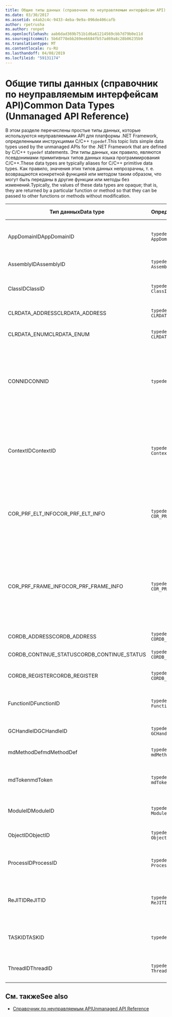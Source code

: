 ```yaml
---
title: Общие типы данных (справочник по неуправляемым интерфейсам API)
ms.date: 03/30/2017
ms.assetid: e4ab2c4c-9433-4eba-9e9a-096de406cafb
author: rpetrusha
ms.author: ronpet
ms.openlocfilehash: aab6dad369b751b1d6a61214569cbb7d79b0e11d
ms.sourcegitcommit: 5b6d778ebb269ee6684fb57ad69a8c28b06235b9
ms.translationtype: MT
ms.contentlocale: ru-RU
ms.lasthandoff: 04/08/2019
ms.locfileid: "59131174"
---
```

# <a name="common-data-types-unmanaged-api-reference"></a><span data-ttu-id="9b28d-102">Общие типы данных (справочник по неуправляемым интерфейсам API)</span><span class="sxs-lookup"><span data-stu-id="9b28d-102">Common Data Types (Unmanaged API Reference)</span></span>
<span data-ttu-id="9b28d-103">В этом разделе перечислены простые типы данных, которые используются неуправляемыми API для платформы .NET Framework, определенными инструкциями C/C++ `typedef`.</span><span class="sxs-lookup"><span data-stu-id="9b28d-103">This topic lists simple data types used by the unmanaged APIs for the .NET Framework that are defined by C/C++ `typedef` statements.</span></span> <span data-ttu-id="9b28d-104">Эти типы данных, как правило, являются псевдонимами примитивных типов данных языка программирования C/C++.</span><span class="sxs-lookup"><span data-stu-id="9b28d-104">These data types are typically aliases for C/C++ primitive data types.</span></span> <span data-ttu-id="9b28d-105">Как правило, значения этих типов данных непрозрачны, т. е. возвращаются конкретной функцией или методом таким образом, что могут быть переданы в другие функции или методы без изменений.</span><span class="sxs-lookup"><span data-stu-id="9b28d-105">Typically, the values of these data types are opaque; that is, they are returned by a particular function or method so that they can be passed to other functions or methods without modification.</span></span>  
  
|<span data-ttu-id="9b28d-106">Тип данных</span><span class="sxs-lookup"><span data-stu-id="9b28d-106">Data type</span></span>|<span data-ttu-id="9b28d-107">Определение</span><span class="sxs-lookup"><span data-stu-id="9b28d-107">Definition</span></span>|<span data-ttu-id="9b28d-108">Определен в</span><span class="sxs-lookup"><span data-stu-id="9b28d-108">Defined in</span></span>|<span data-ttu-id="9b28d-109">Описание</span><span class="sxs-lookup"><span data-stu-id="9b28d-109">Description</span></span>|  
|---------------|----------------|----------------|-----------------|  
|<span data-ttu-id="9b28d-110">AppDomainID</span><span class="sxs-lookup"><span data-stu-id="9b28d-110">AppDomainID</span></span>|`typedef UINT_PTR AppDomainID;`|<span data-ttu-id="9b28d-111">corprof.h</span><span class="sxs-lookup"><span data-stu-id="9b28d-111">corprof.h</span></span>|<span data-ttu-id="9b28d-112">Идентификатор домена приложения.</span><span class="sxs-lookup"><span data-stu-id="9b28d-112">The identifier of an application domain.</span></span>|  
|<span data-ttu-id="9b28d-113">AssemblyID</span><span class="sxs-lookup"><span data-stu-id="9b28d-113">AssemblyID</span></span>|`typedef UINT_PTR AssemblyID;`|<span data-ttu-id="9b28d-114">corprof.h</span><span class="sxs-lookup"><span data-stu-id="9b28d-114">corprof.h</span></span>|<span data-ttu-id="9b28d-115">Идентификатор сборки.</span><span class="sxs-lookup"><span data-stu-id="9b28d-115">The identifier of an assembly.</span></span>|  
|<span data-ttu-id="9b28d-116">ClassID</span><span class="sxs-lookup"><span data-stu-id="9b28d-116">ClassID</span></span>|`typedef UINT_PTR ClassID;`|<span data-ttu-id="9b28d-117">corprof.h</span><span class="sxs-lookup"><span data-stu-id="9b28d-117">corprof.h</span></span>|<span data-ttu-id="9b28d-118">Идентификатор управляемого класса.</span><span class="sxs-lookup"><span data-stu-id="9b28d-118">The identifier of a managed class.</span></span>|  
|<span data-ttu-id="9b28d-119">CLRDATA_ADDRESS</span><span class="sxs-lookup"><span data-stu-id="9b28d-119">CLRDATA_ADDRESS</span></span>|`typedef ULONG64 CLRDATA_ADDRESS;`|<span data-ttu-id="9b28d-120">clrdata.h</span><span class="sxs-lookup"><span data-stu-id="9b28d-120">clrdata.h</span></span>|<span data-ttu-id="9b28d-121">Адрес памяти 64-разрядной.</span><span class="sxs-lookup"><span data-stu-id="9b28d-121">A 64-bit memory address.</span></span>|
|<span data-ttu-id="9b28d-122">CLRDATA_ENUM</span><span class="sxs-lookup"><span data-stu-id="9b28d-122">CLRDATA_ENUM</span></span>|`typedef ULONG64 CLRDATA_ADDRESS;`|<span data-ttu-id="9b28d-123">Недоступно</span><span class="sxs-lookup"><span data-stu-id="9b28d-123">Not Available</span></span>|<span data-ttu-id="9b28d-124">Адрес памяти 64-разрядной.</span><span class="sxs-lookup"><span data-stu-id="9b28d-124">A 64-bit memory address.</span></span>|
|<span data-ttu-id="9b28d-125">CONNID</span><span class="sxs-lookup"><span data-stu-id="9b28d-125">CONNID</span></span>|`typedef DWORD CONNID;`|<span data-ttu-id="9b28d-126">cordebug.h, mscoree.h</span><span class="sxs-lookup"><span data-stu-id="9b28d-126">cordebug.h, mscoree.h</span></span>|<span data-ttu-id="9b28d-127">Идентификатор подключения для потока, подключенного к экземпляру Microsoft SQL Server.</span><span class="sxs-lookup"><span data-stu-id="9b28d-127">The connection identifier for a thread that is connected to an instance of Microsoft SQL Server.</span></span>|  
|<span data-ttu-id="9b28d-128">ContextID</span><span class="sxs-lookup"><span data-stu-id="9b28d-128">ContextID</span></span>|`typedef UINT_PTR ContextID;`|<span data-ttu-id="9b28d-129">corprof.h</span><span class="sxs-lookup"><span data-stu-id="9b28d-129">corprof.h</span></span>|<span data-ttu-id="9b28d-130">Идентификатор контекста, связанного с определенным управляемым потоком.</span><span class="sxs-lookup"><span data-stu-id="9b28d-130">The identifier of the context associated with a particular managed thread.</span></span>|  
|<span data-ttu-id="9b28d-131">COR_PRF_ELT_INFO</span><span class="sxs-lookup"><span data-stu-id="9b28d-131">COR_PRF_ELT_INFO</span></span>|`typedef UINT_PTR COR_PRF_ELT_INFO;`|<span data-ttu-id="9b28d-132">corprof.h</span><span class="sxs-lookup"><span data-stu-id="9b28d-132">corprof.h</span></span>|<span data-ttu-id="9b28d-133">Непрозрачный дескриптор, представляющий сведения об определенном кадре стека.</span><span class="sxs-lookup"><span data-stu-id="9b28d-133">An opaque handle that represents information about a particular stack frame.</span></span>|  
|<span data-ttu-id="9b28d-134">COR_PRF_FRAME_INFO</span><span class="sxs-lookup"><span data-stu-id="9b28d-134">COR_PRF_FRAME_INFO</span></span>|`typedef UINT_PTR COR_PRF_FRAME_INFO;`|<span data-ttu-id="9b28d-135">corprof.h</span><span class="sxs-lookup"><span data-stu-id="9b28d-135">corprof.h</span></span>|<span data-ttu-id="9b28d-136">Непрозрачный дескриптор, который указывает на кадр стека.</span><span class="sxs-lookup"><span data-stu-id="9b28d-136">An opaque handle that points to a stack frame.</span></span> <span data-ttu-id="9b28d-137">Допускается только при обратном вызове, к которому он передается.</span><span class="sxs-lookup"><span data-stu-id="9b28d-137">It is valid only during the callback to which it is passed.</span></span>|  
|<span data-ttu-id="9b28d-138">CORDB_ADDRESS</span><span class="sxs-lookup"><span data-stu-id="9b28d-138">CORDB_ADDRESS</span></span>|`typedef ULONG64 CORDB_ADDRESS;`|<span data-ttu-id="9b28d-139">cordebug.h</span><span class="sxs-lookup"><span data-stu-id="9b28d-139">cordebug.h</span></span>|<span data-ttu-id="9b28d-140">Адрес в памяти.</span><span class="sxs-lookup"><span data-stu-id="9b28d-140">An address in memory.</span></span>|  
|<span data-ttu-id="9b28d-141">CORDB_CONTINUE_STATUS</span><span class="sxs-lookup"><span data-stu-id="9b28d-141">CORDB_CONTINUE_STATUS</span></span>|`typedef DWORD CORDB_CONTINUE_STATUS;`|<span data-ttu-id="9b28d-142">cordebug.h</span><span class="sxs-lookup"><span data-stu-id="9b28d-142">cordebug.h</span></span>|<span data-ttu-id="9b28d-143">Состояние продолжения.</span><span class="sxs-lookup"><span data-stu-id="9b28d-143">The continuation status.</span></span>|  
|<span data-ttu-id="9b28d-144">CORDB_REGISTER</span><span class="sxs-lookup"><span data-stu-id="9b28d-144">CORDB_REGISTER</span></span>|`typedef ULONG64 CORDB_REGISTER;`|<span data-ttu-id="9b28d-145">cordebug.h</span><span class="sxs-lookup"><span data-stu-id="9b28d-145">cordebug.h</span></span>|<span data-ttu-id="9b28d-146">Значение регистра ЦП.</span><span class="sxs-lookup"><span data-stu-id="9b28d-146">The value of a CPU register.</span></span>|
|<span data-ttu-id="9b28d-147">FunctionID</span><span class="sxs-lookup"><span data-stu-id="9b28d-147">FunctionID</span></span>|`typedef UINT_PTR FunctionID;`|<span data-ttu-id="9b28d-148">corprof.h</span><span class="sxs-lookup"><span data-stu-id="9b28d-148">corprof.h</span></span>|<span data-ttu-id="9b28d-149">Идентификатор функции или метода.</span><span class="sxs-lookup"><span data-stu-id="9b28d-149">The identifier of a function or method.</span></span>|  
|<span data-ttu-id="9b28d-150">GCHandleID</span><span class="sxs-lookup"><span data-stu-id="9b28d-150">GCHandleID</span></span>|`typedef UINT_PTR GCHandleID;`|<span data-ttu-id="9b28d-151">corprof.h</span><span class="sxs-lookup"><span data-stu-id="9b28d-151">corprof.h</span></span>|<span data-ttu-id="9b28d-152">Обработчик сборки мусора.</span><span class="sxs-lookup"><span data-stu-id="9b28d-152">A garbage collection handle.</span></span>|  
|<span data-ttu-id="9b28d-153">mdMethodDef</span><span class="sxs-lookup"><span data-stu-id="9b28d-153">mdMethodDef</span></span>|`typedef mdToken mdMethodDef;`|<span data-ttu-id="9b28d-154">cordebug.h</span><span class="sxs-lookup"><span data-stu-id="9b28d-154">cordebug.h</span></span>|<span data-ttu-id="9b28d-155">Определение маркер метода.</span><span class="sxs-lookup"><span data-stu-id="9b28d-155">A method definition token.</span></span>|
|<span data-ttu-id="9b28d-156">mdToken</span><span class="sxs-lookup"><span data-stu-id="9b28d-156">mdToken</span></span>|`typedef UINT32 mdToken;`|<span data-ttu-id="9b28d-157">corprof.h</span><span class="sxs-lookup"><span data-stu-id="9b28d-157">corprof.h</span></span>|<span data-ttu-id="9b28d-158">Токен метаданных (строка в таблице метаданных).</span><span class="sxs-lookup"><span data-stu-id="9b28d-158">A metadata token (a row in a metadata table).</span></span>|  
|<span data-ttu-id="9b28d-159">ModuleID</span><span class="sxs-lookup"><span data-stu-id="9b28d-159">ModuleID</span></span>|`typedef UINT_PTR ModuleID;`|<span data-ttu-id="9b28d-160">corprof.h</span><span class="sxs-lookup"><span data-stu-id="9b28d-160">corprof.h</span></span>|<span data-ttu-id="9b28d-161">Идентификатор модуля сборки.</span><span class="sxs-lookup"><span data-stu-id="9b28d-161">The identifier of an assembly module.</span></span>|  
|<span data-ttu-id="9b28d-162">ObjectID</span><span class="sxs-lookup"><span data-stu-id="9b28d-162">ObjectID</span></span>|`typedef UINT_PTR ObjectID;`|<span data-ttu-id="9b28d-163">corprof.h</span><span class="sxs-lookup"><span data-stu-id="9b28d-163">corprof.h</span></span>|<span data-ttu-id="9b28d-164">Идентификатор объекта.</span><span class="sxs-lookup"><span data-stu-id="9b28d-164">The identifier of an object.</span></span>|  
|<span data-ttu-id="9b28d-165">ProcessID</span><span class="sxs-lookup"><span data-stu-id="9b28d-165">ProcessID</span></span>|`typedef UINT_PTR ProcessID;`|<span data-ttu-id="9b28d-166">corprof.h</span><span class="sxs-lookup"><span data-stu-id="9b28d-166">corprof.h</span></span>|<span data-ttu-id="9b28d-167">Идентификатор управляемого процесса.</span><span class="sxs-lookup"><span data-stu-id="9b28d-167">The identifier of a managed process.</span></span>|  
|<span data-ttu-id="9b28d-168">ReJITID</span><span class="sxs-lookup"><span data-stu-id="9b28d-168">ReJITID</span></span>|`typedef UINT_PTR ReJITID;`|<span data-ttu-id="9b28d-169">corprof.h</span><span class="sxs-lookup"><span data-stu-id="9b28d-169">corprof.h</span></span>|<span data-ttu-id="9b28d-170">Идентификатор функции, откомпилированной по требованию.</span><span class="sxs-lookup"><span data-stu-id="9b28d-170">The identifier of a jitted function.</span></span>|  
|<span data-ttu-id="9b28d-171">TASKID</span><span class="sxs-lookup"><span data-stu-id="9b28d-171">TASKID</span></span>|`typedef UINT64 TASKID;`|<span data-ttu-id="9b28d-172">cordebug.h, mscoree.h</span><span class="sxs-lookup"><span data-stu-id="9b28d-172">cordebug.h, mscoree.h</span></span>|<span data-ttu-id="9b28d-173">Идентификатор [ICLRTask](../../../docs/framework/unmanaged-api/hosting/iclrtask-interface.md) экземпляра.</span><span class="sxs-lookup"><span data-stu-id="9b28d-173">The identifier of an [ICLRTask](../../../docs/framework/unmanaged-api/hosting/iclrtask-interface.md) instance.</span></span>|  
|<span data-ttu-id="9b28d-174">ThreadID</span><span class="sxs-lookup"><span data-stu-id="9b28d-174">ThreadID</span></span>|`typedef UINT_PTR ThreadID;`|<span data-ttu-id="9b28d-175">corprof.h</span><span class="sxs-lookup"><span data-stu-id="9b28d-175">corprof.h</span></span>|<span data-ttu-id="9b28d-176">Идентификатор управляемого потока.</span><span class="sxs-lookup"><span data-stu-id="9b28d-176">The identifier of a managed thread.</span></span>|  
  
## <a name="see-also"></a><span data-ttu-id="9b28d-177">См. также</span><span class="sxs-lookup"><span data-stu-id="9b28d-177">See also</span></span>

- [<span data-ttu-id="9b28d-178">Справочник по неуправляемым API</span><span class="sxs-lookup"><span data-stu-id="9b28d-178">Unmanaged API Reference</span></span>](../../../docs/framework/unmanaged-api/index.md)
